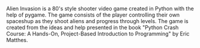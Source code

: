 Alien Invasion is a 80's style shooter video game created in Python with the help of pygame. The game consists of the player controlling their own spaceshup as they shoot aliens 
and progress through levels. The game is created from the ideas and help presented in the book "Python Crash Course: A Hands-On, Project-Based Introduction to Programming"
by Eric Matthes.
